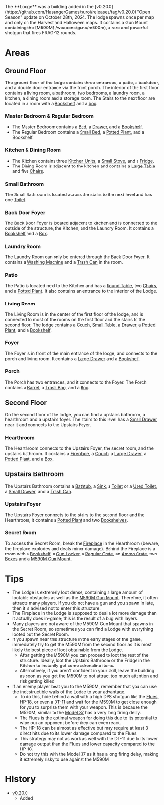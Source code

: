 <Event />
The **Lodge** was a building added in the [v0.20.0](https://github.com/HasangerGames/suroi/releases/tag/v0.20.0) "Open Season" update on October 28th, 2024. The lodge spawns once per map and only on the Harvest and Halloween maps. It contains a Gun Mount containing the [M590M](/weapons/guns/m590m), a rare and powerful shotgun that fires FRAG-12 rounds.

# Areas

## Ground Floor
The ground floor of the lodge contains three entrances, a patio, a backdoor, and a double door entrance via the front porch. The interior of the first floor contains a living room, a bathroom, two bedrooms, a laundry room, a kitchen, a dining room and a storage room. The Stairs to the next floor are located in a room with a [Bookshelf](/obstacles/bookshelf) and a [box](/obstacles/box).

### Master Bedroom & Regular Bedroom
- The Master Bedroom contains a [Bed](/obstacles/bed), a [Drawer](/obstacles/drawers), and a [Bookshelf](obstacles/bookshelf).
- The Regular Bedroom contains a [Small Bed](/obstacles/small_bed), a [Potted Plant](/obstacles/potted_plant), and a [Bookshelf](obstacles/bookshelf).

### Kitchen & Dining Room
- The Kitchen contains three [Kitchen Units](/obstacles/Kitchen_units), a [Small Stove](/obstacles/small_stove), and a [Fridge](obstacles/fridge).
- The Dining Room is adjacent to the kitchen and contains a [Large Table](obstacles/large_table) and five [Chairs](/obstacles/chair).

### Small Bathroom
The Small Bathroom is located across the stairs to the next level and has one [Toilet](/obstacles/toilet).

### Back Door Foyer
The Back Door Foyer is located adjacent to kitchen and is connected to the outside of the structure, the Kitchen, and the Laundry Room. It contains a [Bookshelf](/obstacles/bookshelf) and a [Box](/obstacles/box).

### Laundry Room
The Laundry Room can only be entered through the Back Door Foyer. It contains a [Washing Machine](/obstacles/washing_machine) and a [Trash Can](/obstacles/trash_can) in the room.

### Patio
The Patio is located next to the Kitchen and has a [Round Table](/obstacles/round_table), two [Chairs](/obstacles/chair), and a [Potted Plant](/obstacles/potted_plant). It also contains an entrance to the interior of the Lodge.

### Living Room
The Living Room is in the center of the first floor of the lodge, and is connected to most of the rooms on the first floor and the stairs to the second floor. The lodge contains a [Couch](/obstacles/couch), [Small Table](/obstacles/small_table), a [Drawer](/obstacles/drawers), a [Potted Plant](/obstacles/potted_plant), and a [Bookshelf](/obstacles/bookshelf).

### Foyer
The Foyer is in front of the main entrance of the lodge, and connects to the porch and living room. It contains a [Large Drawer](/obstacles/drawers) and a [Bookshelf](/obstacles/bookshelf).

### Porch
The Porch has two entrances, and it connects to the Foyer. The Porch contains a [Barrel](/obstacles/barrel), a [Trash Bag](/obstacles/trash_bag), and a [Box](/obstacles/box).

## Second Floor
On the second floor of the lodge, you can find a upstairs bathroom, a hearthroom and a upstairs foyer. The stairs to this level has a [Small Drawer](/obstacles/drawers) near it and connects to the Upstairs Foyer.

### Hearthroom
The Hearthroom connects to the Upstairs Foyer, the secret room, and the upstairs bathroom. It contains a [Fireplace](/obstacles/Fireplace), a [Couch](/obstacles/couch), a [Large Drawer](/obstacles/drawers), a [Potted Plant](/obstacles/potted_plant), and a [Box](/obstacles/box).

## Upstairs Bathroom
The Upstairs Bathroom contains a [Bathtub](/obstacles/bathtub), a [Sink](/obstacles/sink2), a [Toilet](/obstacles/toilet) or a [Used Toilet](/obstacles/used_toilet), a [Small Drawer](/obstacles/small_drawer), and a [Trash Can](/obstacles/trash_can). 

### Upstairs Foyer
The Upstairs Foyer connects to the stairs to the second floor and the Hearthroom, it contains a [Potted Plant](/obstacles/potted_plant) and two [Bookshelves](/obstacles/bookshelf).

### Secret Room
To access the Secret Room, break the [Fireplace](/obstacles/Fireplace) in the Hearthroom (beware, the fireplace explodes and deals minor damage). Behind the Fireplace is a room with a [Bookshelf](/obstacles/bookshelf), a [Gun Locker](/obstacles/gun_locker), a [Regular Crate](/obstacles/crates), an [Ammo Crate](/obstacles/ammo_crate), two [Boxes](/obstacles/boxes) and a [M590M Gun Mount](/obstacles/gun_mounts).

# Tips

- The Lodge is extremely loot dense, containing a large amount of lootable obstacles as well as the [M590M Gun Mount](/obstacles/gun_mounts). Therefore, it often attracts many players. If you do not have a gun and you spawn in late, then it is advised not to enter this structure.
- The Fireplace in the Lodge is supposed to deal a lot more damage than it actually does in-game; this is the result of a bug with layers.
- Many players are not aware of the M590M Gun Mount that spawns in the Secret Room, so sometimes you can find a Lodge with everything looted but the Secret Room.
- If you spawn near this structure in the early stages of the game, immediately try to get the M590M from the second floor as it is most likely the best piece of loot obtainable from the Lodge.
  - After getting the M590M you can proceed to loot the rest of the structure. Ideally, loot the Upstairs Bathroom or the Fridge in the Kitchen to instantly get some adrenaline items.
  - Alternatively, if you aren't confident in your skill, leave the building as soon as you get the M590M to not attract too much attention and risk getting killed.
- If an enemy player beat you to the M590M, remember that you can use the indestructible walls of the Lodge to your advantage.
  - To do this, hide behind a wall with a high DPS shotgun like the [Flues](/weapons/guns/flues), [HP-18](/weapons/guns/hp18), or even a [DT-11](/weapons/guns/dt11) and wait for the M590M to get close enough for you to surprise them with your weapon. This is because the M590M, similar to the [Model 37](/weapons/guns/model_37) has a very long firing delay.
  - The Flues is the optimal weapon for doing this due to its potential to wipe out an opponent before they can even react.
  - The HP-18 can be almost as effective but may require at least 3 direct hits due to its lower damage compared to the Flues.
  - This strategy may not as work as well with the DT-11 due to its lower damage output than the Flues and lower capacity compared to the HP-18.
  - Do not try this with the Model 37 as it has a long firing delay, making it extremely risky to use against the M590M.

# History

- [v0.20.0](https://github.com/HasangerGames/suroi/releases/tag/v0.20.0)
  - Added
